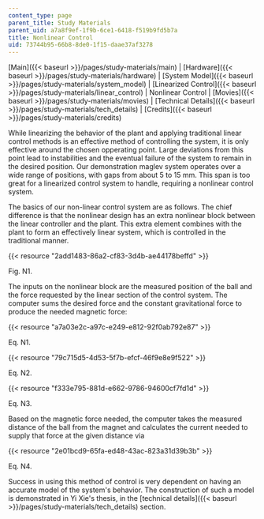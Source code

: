```yaml
---
content_type: page
parent_title: Study Materials
parent_uid: a7a8f9ef-1f9b-6ce1-6418-f519b9fd5b7a
title: Nonlinear Control
uid: 73744b95-66b8-8de0-1f15-daae37af3278
---
```


[Main]({{< baseurl >}}/pages/study-materials/main) | [Hardware]({{< baseurl >}}/pages/study-materials/hardware) | [System Model]({{< baseurl >}}/pages/study-materials/system_model) | [Linearized Control]({{< baseurl >}}/pages/study-materials/linear_control) | Nonlinear Control | [Movies]({{< baseurl >}}/pages/study-materials/movies) | [Technical Details]({{< baseurl >}}/pages/study-materials/tech_details) | [Credits]({{< baseurl >}}/pages/study-materials/credits)

While linearizing the behavior of the plant and applying traditional linear control methods is an effective method of controlling the system, it is only effective around the chosen opperating point. Large deviations from this point lead to instabilities and the eventual failure of the system to remain in the desired position. Our demonstration maglev system operates over a wide range of positions, with gaps from about 5 to 15 mm. This span is too great for a linearized control system to handle, requiring a nonlinear control system.

The basics of our non-linear control system are as follows. The chief difference is that the nonlinear design has an extra nonlinear block between the linear controller and the plant. This extra element combines with the plant to form an effectively linear system, which is controlled in the traditional manner.

{{< resource "2add1483-86a2-cf83-3d4b-ae44178beffd" >}}

Fig. N1.

The inputs on the nonlinear block are the measured position of the ball and the force requested by the linear section of the control system. The computer sums the desired force and the constant gravitational force to produce the needed magnetic force:

{{< resource "a7a03e2c-a97c-e249-e812-92f0ab792e87" >}}

Eq. N1.

{{< resource "79c715d5-4d53-5f7b-efcf-46f9e8e9f522" >}}

Eq. N2.

{{< resource "f333e795-881d-e662-9786-94600cf7fd1d" >}}

Eq. N3.

Based on the magnetic force needed, the computer takes the measured distance of the ball from the magnet and calculates the current needed to supply that force at the given distance via

{{< resource "2e01bcd9-65fa-ed48-43ac-823a31d39b3b" >}}

Eq. N4.

Success in using this method of control is very dependent on having an accurate model of the system's behavior. The construction of such a model is demonstrated in Yi Xie's thesis, in the [technical details]({{< baseurl >}}/pages/study-materials/tech_details) section.